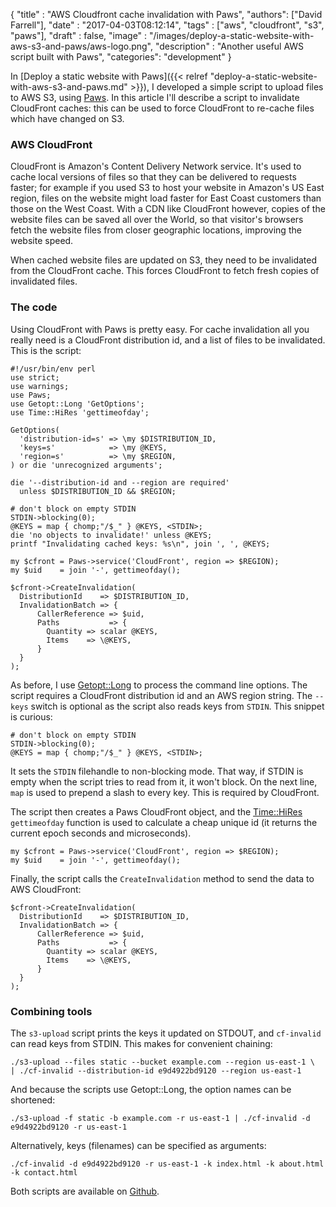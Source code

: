 
  {
    "title"  : "AWS Cloudfront cache invalidation with Paws",
    "authors": ["David Farrell"],
    "date"   : "2017-04-03T08:12:14",
    "tags"   : ["aws", "cloudfront", "s3", "paws"],
    "draft"  : false,
    "image"  : "/images/deploy-a-static-website-with-aws-s3-and-paws/aws-logo.png",
    "description" : "Another useful AWS script built with Paws",
    "categories": "development"
  }

In [Deploy a static website with Paws]({{< relref "deploy-a-static-website-with-aws-s3-and-paws.md" >}}), I developed a simple script to upload files to AWS S3, using [Paws](https://metacpan.org/pod/Paws). In this article I'll describe a script to invalidate CloudFront caches: this can be used to force CloudFront to re-cache files which have changed on S3.

### AWS CloudFront

CloudFront is Amazon's Content Delivery Network service. It's used to cache local versions of files so that they can be delivered to requests faster; for example if you used S3 to host your website in Amazon's US East region, files on the website might load faster for East Coast customers than those on the West Coast. With a CDN like CloudFront however, copies of the website files can be saved all over the World, so that visitor's browsers fetch the website files from closer geographic locations, improving the website speed.

When cached website files are updated on S3, they need to be invalidated from the CloudFront cache. This forces CloudFront to fetch fresh copies of invalidated files.

### The code

Using CloudFront with Paws is pretty easy. For cache invalidation all you really need is a CloudFront distribution id, and a list of files to be invalidated. This is the script:

``` prettyprint
#!/usr/bin/env perl
use strict;
use warnings;
use Paws;
use Getopt::Long 'GetOptions';
use Time::HiRes 'gettimeofday';

GetOptions(
  'distribution-id=s' => \my $DISTRIBUTION_ID,
  'keys=s'            => \my @KEYS,
  'region=s'          => \my $REGION,
) or die 'unrecognized arguments';

die '--distribution-id and --region are required'
  unless $DISTRIBUTION_ID && $REGION;

# don't block on empty STDIN
STDIN->blocking(0);
@KEYS = map { chomp;"/$_" } @KEYS, <STDIN>;
die 'no objects to invalidate!' unless @KEYS;
printf "Invalidating cached keys: %s\n", join ', ', @KEYS;

my $cfront = Paws->service('CloudFront', region => $REGION);
my $uid    = join '-', gettimeofday();

$cfront->CreateInvalidation(
  DistributionId    => $DISTRIBUTION_ID,
  InvalidationBatch => {
      CallerReference => $uid,
      Paths           => {
        Quantity => scalar @KEYS,
        Items    => \@KEYS,
      }
  }
);
```

As before, I use [Getopt::Long](https://metacpan.org/pod/Getopt::Long) to process the command line options. The script requires a CloudFront distribution id and an AWS region string. The `--keys` switch is optional as the script also reads keys from `STDIN`. This snippet is curious:

``` prettyprint
# don't block on empty STDIN
STDIN->blocking(0);
@KEYS = map { chomp;"/$_" } @KEYS, <STDIN>;
```

It sets the `STDIN` filehandle to non-blocking mode. That way, if STDIN is empty when the script tries to read from it, it won't block. On the next line, `map` is used to prepend a slash to every key. This is required by CloudFront.

The script then creates a Paws CloudFront object, and the [Time::HiRes](https://metacpan.org/pod/Time::HiRes) `gettimeofday` function is used to calculate a cheap unique id (it returns the current epoch seconds and microseconds).

``` prettyprint
my $cfront = Paws->service('CloudFront', region => $REGION);
my $uid    = join '-', gettimeofday();
```

Finally, the script calls the `CreateInvalidation` method to send the data to AWS CloudFront:

``` prettyprint
$cfront->CreateInvalidation(
  DistributionId    => $DISTRIBUTION_ID,
  InvalidationBatch => {
      CallerReference => $uid,
      Paths           => {
        Quantity => scalar @KEYS,
        Items    => \@KEYS,
      }
  }
);
```

### Combining tools

The `s3-upload` script prints the keys it updated on STDOUT, and `cf-invalid` can read keys from STDIN. This makes for convenient chaining:

```
./s3-upload --files static --bucket example.com --region us-east-1 \
| ./cf-invalid --distribution-id e9d4922bd9120 --region us-east-1
```

And because the scripts use Getopt::Long, the option names can be shortened:

```
./s3-upload -f static -b example.com -r us-east-1 | ./cf-invalid -d e9d4922bd9120 -r us-east-1
```

Alternatively, keys (filenames) can be specified as arguments:

```
./cf-invalid -d e9d4922bd9120 -r us-east-1 -k index.html -k about.html -k contact.html
```

Both scripts are available on [Github](https://github.com/dnmfarrell/Paws-tools).

